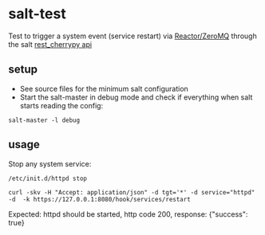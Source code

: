 # salt-test

Test to trigger a system event (service restart) via [Reactor/ZeroMQ](https://docs.saltstack.com/en/develop/topics/reactor/index.html) through the salt [rest_cherrypy api](https://docs.saltstack.com/en/latest/ref/netapi/all/index.html)

## setup

* See source files for the minimum salt configuration
* Start the salt-master in debug mode and check if everything when salt starts reading the config:

```
salt-master -l debug
```

## usage

Stop any system service:

```
/etc/init.d/httpd stop
```

```
curl -skv -H "Accept: application/json" -d tgt='*' -d service="httpd" -d  -k https://127.0.0.1:8080/hook/services/restart
```

Expected: httpd should be started, http code 200, response: {"success": true}

